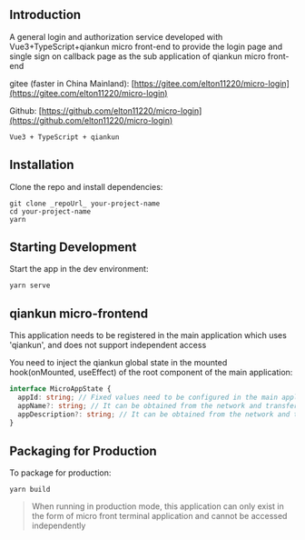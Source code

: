 ## Introduction

A general login and authorization service developed with Vue3+TypeScript+qiankun micro front-end to provide the login page and single sign on callback page as the sub application of qiankun micro front-end

gitee (faster in China Mainland): [https://gitee.com/elton11220/micro-login](https://gitee.com/elton11220/micro-login)

Github: [https://github.com/elton11220/micro-login](https://github.com/elton11220/micro-login)

`Vue3 + TypeScript + qiankun`

## Installation

Clone the repo and install dependencies:

```shell
git clone _repoUrl_ your-project-name
cd your-project-name
yarn
```

## Starting Development

Start the app in the dev environment:

```shell
yarn serve
```

## qiankun micro-frontend

This application needs to be registered in the main application which uses 'qiankun', and does not support independent access

You need to inject the qiankun global state in the mounted hook(onMounted, useEffect) of the root component of the main application:
```TypeScript
interface MicroAppState {
  appId: string; // Fixed values need to be configured in the main application and passed while the root component is mounted
  appName?: string; // It can be obtained from the network and transferred asynchronously. It is recommended to use the cache value
  appDescription?: string; // It can be obtained from the network and transferred asynchronously. It is recommended to use the cache value
}
```

## Packaging for Production

To package for production:

```shell
yarn build
```

> When running in production mode, this application can only exist in the form of micro front terminal application and cannot be accessed independently